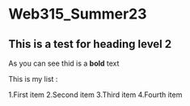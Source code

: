 # Web315_Summer23
## This is a test for heading level 2

As you can see thid is a **bold** text

This is my list : 

1.First item
2.Second item
3.Third item
4.Fourth item

 
